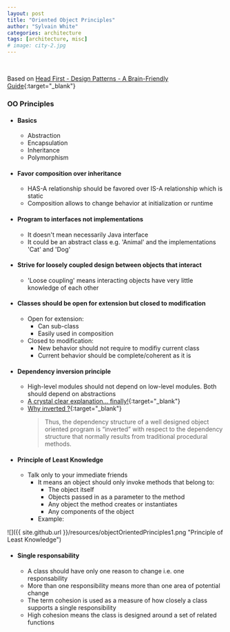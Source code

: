 ```yaml
---
layout: post
title: "Oriented Object Principles"
author: "Sylvain White"
categories: architecture
tags: [architecture, misc]
# image: city-2.jpg
---
```

<br/>


Based on [Head First - Design Patterns - A Brain-Friendly Guide](https://www.amazon.ca/Head-First-Design-Patterns-Brain-Friendly/dp/0596007124){:target="_blank"}

### OO Principles

* #### Basics
    * Abstraction
    * Encapsulation
    * Inheritance
    * Polymorphism

* #### Favor composition over inheritance
    * HAS-A relationship should be favored over IS-A relationship which is static
    * Composition allows to change behavior at initialization or runtime

* #### Program to interfaces not implementations
    * It doesn't mean necessarily Java interface
    * It could be an abstract class e.g. 'Animal' and the implementations 'Cat' and 'Dog'

* #### Strive for loosely coupled design between objects that interact
    * 'Loose coupling' means interacting objects have very little knowledge of each other

* #### Classes should be open for extension but closed to modification

    * Open for extension: 
        * Can sub-class
        * Easily used in composition
    * Closed to modification:
        * New behavior should not require to modifiy current class
        * Current behavior should be complete/coherent as it is

* #### Dependency inversion principle

    * High-level modules should not depend on low-level modules. Both should depend on abstractions 
    * [A crystal clear explanation... finally!](https://medium.com/@kedren.villena/simplifying-dependency-inversion-principle-dip-59228122649a){:target="_blank"}
    * [Why inverted ?](https://www.blinkingcaret.com/2016/01/27/inverts-dependency-inversion-principle/){:target="_blank"}
        > Thus, the dependency structure of a well designed object oriented program is “inverted” with respect to the dependency structure that normally results from traditional procedural methods.
 
* #### Principle of Least Knowledge

    * Talk only to your immediate friends
        * It means an object should only invoke methods that belong to:
            * The object itself
            * Objects passed in as a parameter to the method
            * Any object the method creates or instantiates
            * Any components of the object
        * Example:

![]({{ site.github.url }}/resources/objectOrientedPrinciples1.png "Principle of Least Knowledge")

* #### Single responsability

    * A class should have only one reason to change i.e. one responsability
    * More than one responsibility means more than one area of potential change
    * The term cohesion is used as a measure of how closely a class supports a single responsibility
    * High cohesion means the class is designed around a set of related functions
